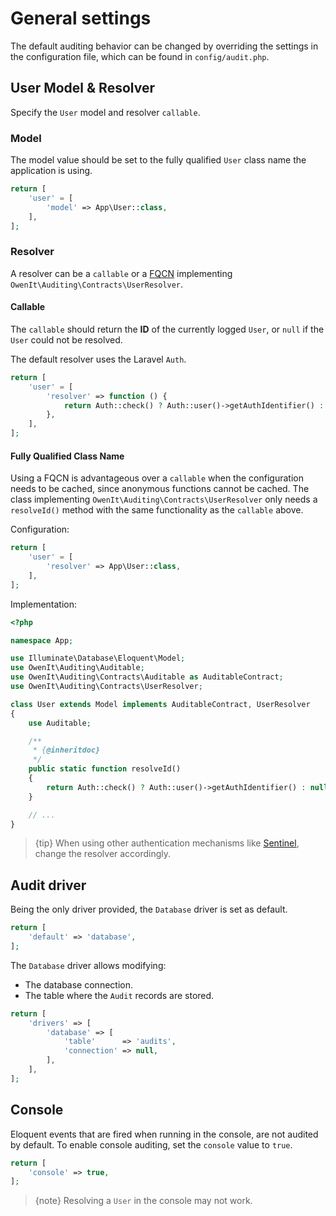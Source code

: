 # General settings

The default auditing behavior can be changed by overriding the settings in the configuration file, which can be found in `config/audit.php`.

## User Model & Resolver

Specify the `User` model and resolver `callable`.

### Model
The model value should be set to the fully qualified `User` class name the application is using.

```php
return [
    'user' = [
        'model' => App\User::class,
    ],
];
```

### Resolver
A resolver can be a `callable` or a [FQCN](http://php.net/manual/en/language.namespaces.rules.php) implementing `OwenIt\Auditing\Contracts\UserResolver`.

#### Callable
The `callable` should return the **ID** of the currently logged `User`, or `null` if the `User` could not be resolved.

The default resolver uses the Laravel `Auth`.

```php
return [
    'user' = [
        'resolver' => function () {
            return Auth::check() ? Auth::user()->getAuthIdentifier() : null;
        },
    ],
];
```

#### Fully Qualified Class Name

Using a FQCN is advantageous over a `callable` when the configuration needs to be cached, since anonymous functions cannot be cached.
The class implementing `OwenIt\Auditing\Contracts\UserResolver` only needs a `resolveId()` method with the same functionality as the `callable` above.

Configuration:
```php
return [
    'user' = [
        'resolver' => App\User::class,
    ],
];
```

Implementation:
```php
<?php

namespace App;

use Illuminate\Database\Eloquent\Model;
use OwenIt\Auditing\Auditable;
use OwenIt\Auditing\Contracts\Auditable as AuditableContract;
use OwenIt\Auditing\Contracts\UserResolver;

class User extends Model implements AuditableContract, UserResolver
{
    use Auditable;

    /**
     * {@inheritdoc}
     */
    public static function resolveId()
    {
        return Auth::check() ? Auth::user()->getAuthIdentifier() : null;
    }

    // ...
}
```

> {tip} When using other authentication mechanisms like [Sentinel](https://github.com/cartalyst/sentinel), change the resolver accordingly.

## Audit driver

Being the only driver provided, the `Database` driver is set as default.

```php
return [
    'default' => 'database',
];
```

The `Database` driver allows modifying:
- The database connection.
- The table where the `Audit` records are stored.

```php
return [
    'drivers' => [
        'database' => [
            'table'      => 'audits',
            'connection' => null,
        ],
    ],
];
```

## Console

Eloquent events that are fired when running in the console, are not audited by default.
To enable console auditing, set the `console` value to `true`.

```php
return [
    'console' => true,
];
```

> {note} Resolving a `User` in the console may not work.

